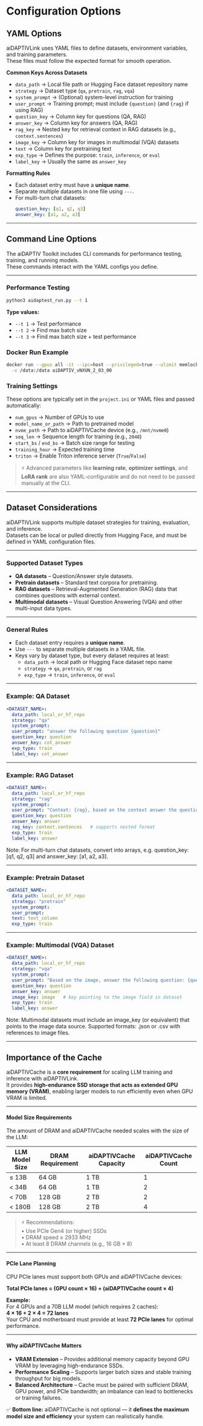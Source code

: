 # Configuration Options

## YAML Options

aiDAPTIVLink uses YAML files to define datasets, environment variables, and training parameters.  
These files must follow the expected format for smooth operation.

**Common Keys Across Datasets**
- `data_path` → Local file path or Hugging Face dataset repository name  
- `strategy` → Dataset type (`qa`, `pretrain`, `rag`, `vqa`)  
- `system_prompt` → (Optional) system-level instruction for training  
- `user_prompt` → Training prompt; must include `{question}` (and `{rag}` if using RAG)  
- `question_key` → Column key for questions (QA, RAG)  
- `answer_key` → Column key for answers (QA, RAG)  
- `rag_key` → Nested key for retrieval context in RAG datasets (e.g., `context.sentences`)  
- `image_key` → Column key for images in multimodal (VQA) datasets  
- `text` → Column key for pretraining text  
- `exp_type` → Defines the purpose: `train`, `inference`, or `eval`  
- `label_key` → Usually the same as `answer_key`  

**Formatting Rules**
- Each dataset entry must have a **unique name**.  
- Separate multiple datasets in one file using `---`.  
- For multi-turn chat datasets:  
  ```yaml
  question_key: [q1, q2, q3]
  answer_key: [a1, a2, a3]
  ```
---

## Command Line Options

The aiDAPTIV Toolkit includes CLI commands for performance testing, training, and running models.  
These commands interact with the YAML configs you define.

---

### Performance Testing

```bash
python3 aidaptest_run.py --t 1
```

**Type values:**  
- `--t 1` → Test performance  
- `--t 2` → Find max batch size  
- `--t 3` → Find max batch size + test performance

### Docker Run Example

```bash
docker run --gpus all -it --ipc=host --privileged=true --ulimit memlock=-1 \
  -v /data:/data aiDAPTIV_vNXUN_2_03_00
```

### Training Settings

These options are typically set in the `project.ini` or YAML files and passed automatically:

- `num_gpus` → Number of GPUs to use  
- `model_name_or_path` → Path to pretrained model  
- `nvme_path` → Path to aiDAPTIVCache device (e.g., `/mnt/nvme0`)  
- `seq_len` → Sequence length for training (e.g., `2048`)  
- `start_bs` / `end_bs` → Batch size range for testing  
- `training_hour` → Expected training time  
- `triton` → Enable Triton inference server (`True`/`False`)  

> ⚡ Advanced parameters like **learning rate**, **optimizer settings**, and **LoRA rank** are also YAML-configurable and do not need to be passed manually at the CLI.

---

## Dataset Considerations

aiDAPTIVLink supports multiple dataset strategies for training, evaluation, and inference.  
Datasets can be local or pulled directly from Hugging Face, and must be defined in YAML configuration files.

---

### Supported Dataset Types
- **QA datasets** – Question/Answer style datasets.  
- **Pretrain datasets** – Standard text corpora for pretraining.  
- **RAG datasets** – Retrieval-Augmented Generation (RAG) data that combines questions with external context.  
- **Multimodal datasets** – Visual Question Answering (VQA) and other multi-input data types.

---

### General Rules
- Each dataset entry requires a **unique name**.  
- Use `---` to separate multiple datasets in a YAML file.  
- Keys vary by dataset type, but every dataset requires at least:
  - `data_path` → local path or Hugging Face dataset repo name  
  - `strategy` → `qa`, `pretrain`, or `rag`  
  - `exp_type` → `train`, `inference`, or `eval`  

---

### Example: QA Dataset
```yaml
<DATASET_NAME>:
  data_path: local_or_hf_repo
  strategy: "qa"
  system_prompt:
  user_prompt: "answer the following question {question}"
  question_key: question
  answer_key: cot_answer
  exp_type: train
  label_key: cot_answer
```
---

### Example: RAG Dataset
```yaml
<DATASET_NAME>:
  data_path: local_or_hf_repo
  strategy: "rag"
  system_prompt:
  user_prompt: "Context: {rag}, based on the context answer the question: {question}"
  question_key: question
  answer_key: answer
  rag_key: context.sentences   # supports nested format
  exp_type: train
  label_key: answer
```
Note: For multi-turn chat datasets, convert into arrays, e.g.
question_key: [q1, q2, q3] and answer_key: [a1, a2, a3].

---

### Example: Pretrain Dataset
```yaml
<DATASET_NAME>:
  data_path: local_or_hf_repo
  strategy: "pretrain"
  system_prompt:
  user_prompt:
  text: text_column
  exp_type: train
```
---

### Example: Multimodal (VQA) Dataset
```yaml
<DATASET_NAME>:
  data_path: local_or_hf_repo
  strategy: "vqa"
  system_prompt:
  user_prompt: "Based on the image, answer the following question: {question}"
  question_key: question
  answer_key: answer
  image_key: image   # key pointing to the image field in dataset
  exp_type: train
  label_key: answer
```
Note: Multimodal datasets must include an image_key (or equivalent) that points to the image data source.
Supported formats: .json or .csv with references to image files.

---

## Importance of the Cache

aiDAPTIVCache is a **core requirement** for scaling LLM training and inference with aiDAPTIVLink.  
It provides **high-endurance SSD storage that acts as extended GPU memory (VRAM)**, enabling larger models to run efficiently even when GPU VRAM is limited.

---

#### Model Size Requirements
The amount of DRAM and aiDAPTIVCache needed scales with the size of the LLM:

| LLM Model Size | DRAM Requirement | aiDAPTIVCache Capacity | aiDAPTIVCache Count |
|----------------|------------------|-------------------------|----------------------|
| ≤ 13B          | 64 GB            | 1 TB                   | 1 |
| < 34B          | 64 GB            | 1 TB                   | 2 |
| < 70B          | 128 GB           | 2 TB                   | 2 |
| < 180B         | 128 GB           | 2 TB                   | 4 |

> ⚡ Recommendations:  
> • Use PCIe Gen4 (or higher) SSDs  
> • DRAM speed ≥ 2933 MHz  
> • At least 8 DRAM channels (e.g., 16 GB × 8)

---

#### PCIe Lane Planning
CPU PCIe lanes must support both GPUs and aiDAPTIVCache devices:

**Total PCIe lanes = (GPU count × 16) + (aiDAPTIVCache count × 4)**

**Example:**  
For 4 GPUs and a 70B LLM model (which requires 2 caches):  
**4 × 16 + 2 × 4 = 72 lanes**  
Your CPU and motherboard must provide at least **72 PCIe lanes** for optimal performance.

---

#### Why aiDAPTIVCache Matters
- **VRAM Extension** – Provides additional memory capacity beyond GPU VRAM by leveraging high-endurance SSDs.  
- **Performance Scaling** – Supports larger batch sizes and stable training throughput for big models.  
- **Balanced Architecture** – Cache must be paired with sufficient DRAM, GPU power, and PCIe bandwidth; an imbalance can lead to bottlenecks or training failures.  

✅ **Bottom line:** aiDAPTIVCache is not optional — it **defines the maximum model size and efficiency** your system can realistically handle.

